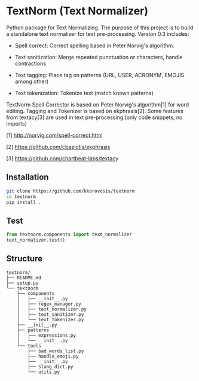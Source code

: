 #  TextNorm (Text Normalizer)

Python package for Text Normalizing. The purpose of this project is to build a standalone text normalizer for text pre-processing. Version 0.3 includes:

* Spell correct: Correct spelling based in Peter Norvig's algorithm.

* Text sanitization: Merge repeated punctuation or characters, handle contractions

* Text tagging: Place tag on patterns (URL, USER, ACRONYM, EMOJIS among other)

* Text tokenization: Tokenize text (match known patterns)

TextNorm Spell Corrector is based on Peter Norvig's algorithm[1] for word editing. Tagging and Tokenizer
is based on ekphrasis[2]. Some features from textacy[3] are used in text pre-processing (only code snippets, no imports)

 [1] http://norvig.com/spell-correct.html

 [2] https://github.com/cbaziotis/ekphrasis

 [3] https://github.com/chartbeat-labs/textacy

## Installation

```bash
git clone https://github.com/kkorovesis/textnorm
cd textnorm
pip install .
```

## Test

```python
from textnorm.components import text_normalizer
text_normalizer.test()
```


## Structure

    textnorm/
    ├── README.md
    ├── setup.py
    └── textnorm
        ├── components
        │   ├── __init__.py
        │   ├── regex_manager.py
        │   ├── text_normalizer.py
        │   ├── text_sanitizer.py
        │   └── text_tokenizer.py
        ├── __init__.py
        ├── patterns
        │   ├── expressions.py
        │   └── __init__.py
        └── tools
            ├── bad_words_list.py
            ├── handle_emoji.py
            ├── __init__.py
            ├── slang_dict.py
            └── utils.py

